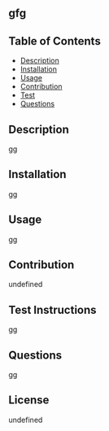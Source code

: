 ## gfg

## Table of Contents
* [Description](#description)
* [Installation](#installation)
* [Usage](#usage)
* [Contribution](#contribution)
* [Test](#test)
* [Questions](#questions)

## Description
gg

## Installation
gg

## Usage
gg

## Contribution
undefined

## Test Instructions
gg

## Questions
gg

## License
undefined
  
